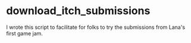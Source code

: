 # download_itch_submissions
I wrote this script to facilitate for folks to try the submissions from Lana's first game jam.
